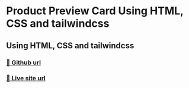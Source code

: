 # Product Preview Card Using HTML, CSS and tailwindcss

## Using HTML, CSS and tailwindcss


### [🔗 Github url](https://github.com/pantpramod/product-preview-card)

### [🔗 Live site url](https://product-preview-card-by-pramod.netlify.app/)